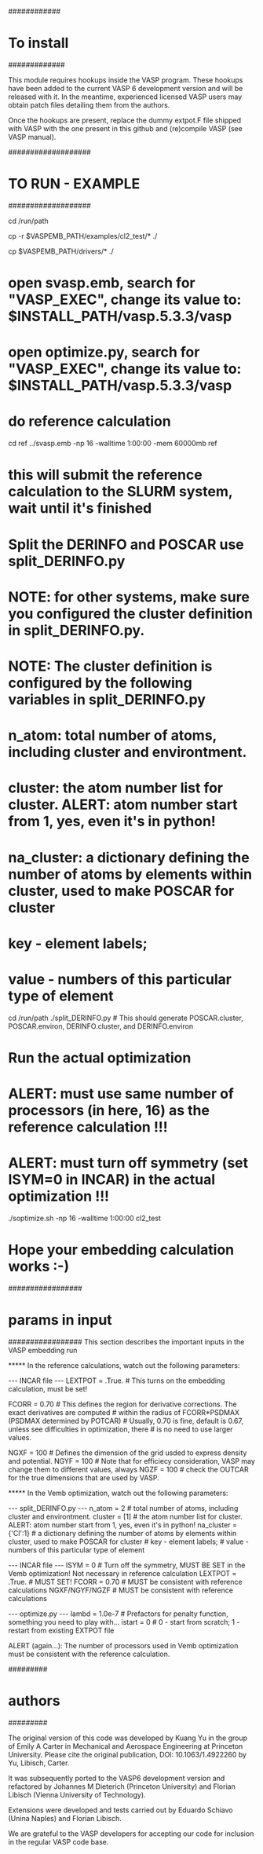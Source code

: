 ############
# To install
#############

This module requires hookups inside the VASP program. These hookups have been added to
the current VASP 6 development version and will be released with it. In the meantime,
experienced licensed VASP users may obtain patch files detailing them from the authors.

Once the hookups are present, replace the dummy extpot.F file shipped with VASP with
the one present in this github and (re)compile VASP (see VASP manual).

###################
# TO RUN - EXAMPLE
###################

cd /run/path

cp -r $VASPEMB_PATH/examples/cl2_test/* ./

cp $VASPEMB_PATH/drivers/* ./

# open svasp.emb, search for "VASP_EXEC", change its value to: $INSTALL_PATH/vasp.5.3.3/vasp
# open optimize.py, search for "VASP_EXEC", change its value to: $INSTALL_PATH/vasp.5.3.3/vasp

# do reference calculation
cd ref
../svasp.emb -np 16 -walltime 1:00:00 -mem 60000mb ref
# this will submit the reference calculation to the SLURM system, wait until it's finished

# Split the DERINFO and POSCAR use split_DERINFO.py
# NOTE: for other systems, make sure you configured the cluster definition in split_DERINFO.py.
# NOTE: The cluster definition is configured by the following variables in split_DERINFO.py
# n_atom: total number of atoms, including cluster and environtment.
# cluster: the atom number list for cluster. ALERT: atom number start from 1, yes, even it's in python!
# na_cluster: a dictionary defining the number of atoms by elements within cluster, used to make POSCAR for cluster
#             key   - element labels;
#             value - numbers of this particular type of element

cd /run/path
./split_DERINFO.py # This should generate POSCAR.cluster, POSCAR.environ, DERINFO.cluster, and DERINFO.environ

# Run the actual optimization
# ALERT: must use same number of processors (in here, 16) as the reference calculation !!!
# ALERT: must turn off symmetry (set ISYM=0 in INCAR) in the actual optimization !!!
./soptimize.sh -np 16 -walltime 1:00:00 cl2_test

# Hope your embedding calculation works :-)


#################
# params in input
#################
This section describes the important inputs in the VASP embedding run

***** In the reference calculations, watch out the following parameters:

--- INCAR file ---
LEXTPOT = .True. # This turns on the embedding calculation, must be set!

FCORR = 0.70     # This defines the region for derivative corrections. The exact derivatives are computed
                 # within the radius of FCORR*PSDMAX (PSDMAX determined by POTCAR)
                 # Usually, 0.70 is fine, default is 0.67, unless see difficulties in optimization, there 
                 # is no need to use larger values.

NGXF = 100       # Defines the dimension of the grid usded to express density and potential.
NGYF = 100       # Note that for efficiecy consideration, VASP may change them to different values, always
NGZF = 100       # check the OUTCAR for the true dimensions that are used by VASP.
       

***** In the Vemb optimization, watch out the following parameters:

--- split_DERINFO.py ---
n_atom = 2       # total number of atoms, including cluster and environtment.
cluster = [1]    # the atom number list for cluster. ALERT: atom number start from 1, yes, even it's in python!
na_cluster = {'Cl':1} # a dictionary defining the number of atoms by elements within cluster, used to make POSCAR for cluster
                      # key   - element labels;
                      # value - numbers of this particular type of element

--- INCAR file ---
ISYM = 0         # Turn off the symmetry, MUST BE SET in the Vemb optimization! Not necessary in reference calculation
LEXTPOT = .True. # MUST SET!
FCORR = 0.70     # MUST be consistent with reference calculations
NGXF/NGYF/NGZF   # MUST be consistent with reference calculations

--- optimize.py ---
lambd = 1.0e-7   # Prefactors for penalty function, something you need to play with...
istart = 0       # 0 - start from scratch; 1 - restart from existing EXTPOT file

ALERT (again...): The number of processors used in Vemb optimization must be consistent with the reference calculation.

#########
# authors
#########

The original version of this code was developed by Kuang Yu in the group of Emily A Carter in Mechanical and Aerospace
Engineering at Princeton University. Please cite the original publication, DOI: 10.1063/1.4922260 by Yu, Libisch, Carter.

It was subsequently ported to the VASP6 development version and refactored by Johannes M Dieterich (Princeton University)
and Florian Libisch (Vienna University of Technology).

Extensions were developed and tests carried out by Eduardo Schiavo (Unina Naples) and Florian Libisch.

We are grateful to the VASP developers for accepting our code for inclusion in the regular VASP code base.

